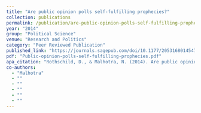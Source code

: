 ```yaml
---
title: "Are public opinion polls self-fulfilling prophecies?"
collection: publications
permalink: /publication/are-public-opinion-polls-self-fulfilling-prophecies
year: "2014"
group: "Political Science"
venue: "Research and Politics"
category: "Peer Reviewed Publication"
published_link: "https://journals.sagepub.com/doi/10.1177/2053168014547667"
pdf: "Public-opinion-polls-self-fulfilling-prophecies.pdf"
apa_citation: "Rothschild, D., & Malhotra, N. (2014). Are public opinion polls self-fulfilling prophecies? Research & Politics, 1(2). https://doi.org/10.1177/2053168014547667"
co-authors:
  - "Malhotra"
  - ""
  - ""
  - ""
  - ""
  - ""
---
```

